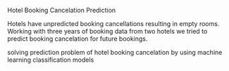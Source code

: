 Hotel Booking Cancelation Prediction

Hotels have unpredicted booking cancellations resulting in empty rooms. 
Working with three years of booking data from two hotels we tried to predict booking cancelation for future bookings.

solving prediction problem of hotel booking cancelation by using machine learning classification models
